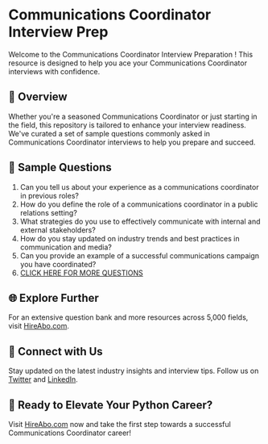 # Communications Coordinator Interview Prep

Welcome to the Communications Coordinator Interview Preparation ! This resource is designed to help you ace your Communications Coordinator interviews with confidence.

## 🚀 Overview

Whether you're a seasoned Communications Coordinator or just starting in the field, this repository is tailored to enhance your interview readiness. We've curated a set of sample questions commonly asked in Communications Coordinator interviews to help you prepare and succeed.

## 📝 Sample Questions

1. Can you tell us about your experience as a communications coordinator in previous roles?
2. How do you define the role of a communications coordinator in a public relations setting?
3. What strategies do you use to effectively communicate with internal and external stakeholders?
4. How do you stay updated on industry trends and best practices in communication and media?
5. Can you provide an example of a successful communications campaign you have coordinated?
6. [CLICK HERE FOR MORE QUESTIONS](https://hireabo.com/job/8_1_2/Communications%20Coordinator)

## 🌐 Explore Further

For an extensive question bank and more resources across 5,000 fields, visit [HireAbo.com](https://www.hireabo.com).

## 📱 Connect with Us

Stay updated on the latest industry insights and interview tips. Follow us on [Twitter](https://twitter.com/hireabo) and [LinkedIn](https://www.linkedin.com/in/hire-abo-3609972a8/).

## 🚀 Ready to Elevate Your Python Career?

Visit [HireAbo.com](https://www.hireabo.com) now and take the first step towards a successful Communications Coordinator career!